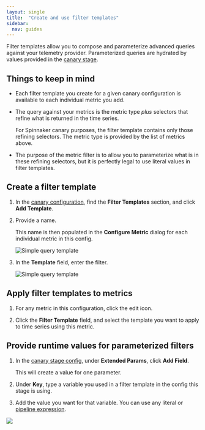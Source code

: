 ```yaml
---
layout: single
title:  "Create and use filter templates"
sidebar:
  nav: guides
---
```




Filter templates allow you to compose and parameterize advanced queries against
your telemetry provider. Parameterized queries are hydrated by values provided
in the [canary stage](/docs/v1/guides/user/canary/stage/#extended-params).

## Things to keep in mind

* Each filter template you create for a given canary configuration is available
to each individual metric you add.

* The query against your metrics is the metric type _plus_ selectors that refine
what is returned in the time series.

   For Spinnaker canary purposes, the filter template contains only those
   refining selectors. The metric type is provided by the list of metrics above.

* The purpose of the metric filter is to allow you to parameterize what
is in these refining selectors, but it is perfectly legal to use literal
values in filter templates.

## Create a filter template

1. In the [canary configuration](/docs/v1/guides/user/canary/config/), find the __Filter
Templates__ section, and click __Add Template__.

1. Provide a name.

   This name is then populated in the __Configure Metric__ dialog for each
   individual metric in this config.

   ![Simple query template](/docs/v1/guides/user/canary/config/filter_templates/configure_metric_dialog.png)

1. In the __Template__ field, enter the filter.

   ![Simple query template](/docs/v1/guides/user/canary/config/filter_templates/a_filter_template.png)

## Apply filter templates to metrics

1. For any metric in this configuration, click the edit icon.

1. Click the __Filter Template__ field, and select the template you want to
apply to time series using this metric.

## Provide runtime values for parameterized filters

1. In the [canary stage config](/docs/v1/guides/user/canary/stage/), under __Extended
Params__, click __Add Field__.

   This will create a value for one parameter.

2. Under __Key__, type a variable you used in a filter template in the config
this stage is using.

3. Add the value you want for that variable. You can use any literal or
   [pipeline expression](/docs/v1/guides/user/pipeline-expressions/).

![](/docs/v1/guides/user/canary/config/filter_templates/extended_params.png)
